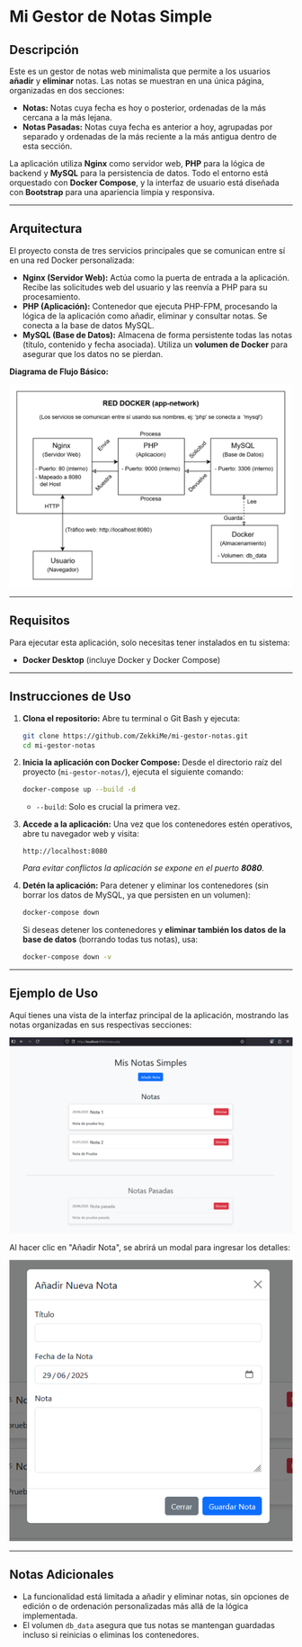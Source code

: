 # Mi Gestor de Notas Simple

## Descripción
Este es un gestor de notas web minimalista que permite a los usuarios **añadir** y **eliminar** notas. Las notas se muestran en una única página, organizadas en dos secciones:
* **Notas:** Notas cuya fecha es hoy o posterior, ordenadas de la más cercana a la más lejana.
* **Notas Pasadas:** Notas cuya fecha es anterior a hoy, agrupadas por separado y ordenadas de la más reciente a la más antigua dentro de esta sección.

La aplicación utiliza **Nginx** como servidor web, **PHP** para la lógica de backend y **MySQL** para la persistencia de datos. Todo el entorno está orquestado con **Docker Compose**, y la interfaz de usuario está diseñada con **Bootstrap** para una apariencia limpia y responsiva.

---

## Arquitectura
El proyecto consta de tres servicios principales que se comunican entre sí en una red Docker personalizada:

* **Nginx (Servidor Web):** Actúa como la puerta de entrada a la aplicación. Recibe las solicitudes web del usuario y las reenvía a PHP para su procesamiento.
* **PHP (Aplicación):** Contenedor que ejecuta PHP-FPM, procesando la lógica de la aplicación como añadir, eliminar y consultar notas. Se conecta a la base de datos MySQL.
* **MySQL (Base de Datos):** Almacena de forma persistente todas las notas (título, contenido y fecha asociada). Utiliza un **volumen de Docker** para asegurar que los datos no se pierdan.

**Diagrama de Flujo Básico:**

![Diagrama](./imgs/Diagrama.png)

---

## Requisitos
Para ejecutar esta aplicación, solo necesitas tener instalados en tu sistema:
* **Docker Desktop** (incluye Docker y Docker Compose)

---

## Instrucciones de Uso

1.  **Clona el repositorio:**
    Abre tu terminal o Git Bash y ejecuta:
    ```bash
    git clone https://github.com/ZekkiMe/mi-gestor-notas.git
    cd mi-gestor-notas
    ```
 

2.  **Inicia la aplicación con Docker Compose:**
    Desde el directorio raíz del proyecto (`mi-gestor-notas/`), ejecuta el siguiente comando:
    ```bash
    docker-compose up --build -d
    ```
    * `--build`: Solo es crucial la primera vez.

3.  **Accede a la aplicación:**
    Una vez que los contenedores estén operativos, abre tu navegador web y visita:
    ```
    http://localhost:8080
    ```
    *Para evitar conflictos la aplicación se expone en el puerto **8080**.*

4.  **Detén la aplicación:**
    Para detener y eliminar los contenedores (sin borrar los datos de MySQL, ya que persisten en un volumen):
    ```bash
    docker-compose down
    ```
    Si deseas detener los contenedores y **eliminar también los datos de la base de datos** (borrando todas tus notas), usa:
    ```bash
    docker-compose down -v
    ```

---

## Ejemplo de Uso

Aquí tienes una vista de la interfaz principal de la aplicación, mostrando las notas organizadas en sus respectivas secciones:

![Captura de pantalla de la interfaz principal del Gestor de Notas Simple](./imgs/Ejemplo_1.png)


Al hacer clic en "Añadir Nota", se abrirá un modal para ingresar los detalles:

![Captura de pantalla del modal para añadir una nueva nota](./imgs/Ejemplo_2.png)


---

## Notas Adicionales
* La funcionalidad está limitada a añadir y eliminar notas, sin opciones de edición o de ordenación personalizadas más allá de la lógica implementada.
* El volumen `db_data` asegura que tus notas se mantengan guardadas incluso si reinicias o eliminas los contenedores.
